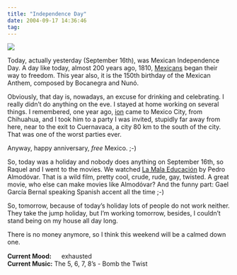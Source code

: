 ```yaml
---
title: "Independence Day"
date: 2004-09-17 14:36:46
tag: 
---
```

<p><img src="http://www.stcc.cc.tx.us/Languages/Mexican%20Flag.jpg"/></p>

<p>Today, actually yesterday (September 16th), was Mexican Independence Day. A day like today, almost 200 years ago, 1810, <a href="http://www.mexonline.com/grito.htm">Mexicans</a> began their way to freedom. This year also, it is the 150th birthday of the Mexican Anthem, composed by Bocanegra and Nunó.</p>

<p>Obviously, that day is, nowadays, an excuse for drinking and celebrating. I really didn&#8217;t do anything on the eve. I stayed at home working on several things. I remembered, one year ago, <a href="http://ion.gluch.org.mx/">ion</a> came to Mexico City, from Chihuahua, and I took him to a party I was invited, stupidly far away from here, near to the exit to Cuernavaca, a city 80&#160;km to the south of the city. That was one of the worst parties ever.</p>

<p>Anyway, happy anniversary, <em>free</em> Mexico. ;-)</p>

<p>So, today was a holiday and nobody does anything on September 16th, so Raquel and I went to the movies. We watched <a href="http://www.lamalaeducacion.com/">La Mala Educación</a> by Pedro Almodóvar. That is a wild film, pretty cool, crude, rude, gay, twisted. A great movie, who else can make movies like Almodóvar? And the funny part: Gael García Bernal speaking Spanish accent all the time ;-)</p>

<p>So, tomorrow, because of today&#8217;s holiday lots of people do not work neither. They take the jump holiday, but I&#8217;m working tomorrow, besides, I couldn&#8217;t stand being on my house all day long.</p>

<p>There is no money anymore, so I think this weekend will be a calmed down one.</p>

<p><strong>Current Mood:</strong> <img width="15" height="15" src="http://stat.livejournal.com/img/mood/growf/smileys/tired.gif"/> exhausted<br/><strong>Current Music:</strong> The 5, 6, 7, 8&#8217;s - Bomb the Twist</p>
